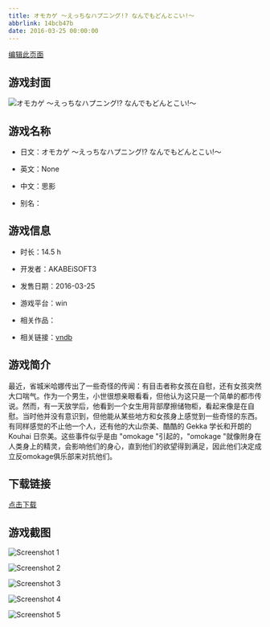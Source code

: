 ```yaml
---
title: オモカゲ ～えっちなハプニング!? なんでもどんとこい!～
abbrlink: 14bcb47b
date: 2016-03-25 00:00:00
---
```

[编辑此页面](https://github.com/ACG-3/ADV3-source/blob/main/source/_posts/%E3%82%AA%E3%83%A2%E3%82%AB%E3%82%B2%20%EF%BD%9E%E3%81%88%E3%81%A3%E3%81%A1%E3%81%AA%E3%83%8F%E3%83%97%E3%83%8B%E3%83%B3%E3%82%B0%21%20%E3%81%AA%E3%82%93%E3%81%A7%E3%82%82%E3%81%A9%E3%82%93%E3%81%A8%E3%81%93%E3%81%84%21%EF%BD%9E.md)

## 游戏封面

![オモカゲ ～えっちなハプニング!? なんでもどんとこい!～](https://pan.timero.xyz/d/onedrive/img_lib_001/%E3%82%AA%E3%83%A2%E3%82%AB%E3%82%B2%20%EF%BD%9E%E3%81%88%E3%81%A3%E3%81%A1%E3%81%AA%E3%83%8F%E3%83%97%E3%83%8B%E3%83%B3%E3%82%B0!%20%E3%81%AA%E3%82%93%E3%81%A7%E3%82%82%E3%81%A9%E3%82%93%E3%81%A8%E3%81%93%E3%81%84!%EF%BD%9E_cover.avif)


## 游戏名称

- 日文：オモカゲ ～えっちなハプニング!? なんでもどんとこい!～
- 英文：None
- 中文：思影

- 别名：


## 游戏信息

- 时长：14.5 h
- 开发者：AKABEiSOFT3
- 发售日期：2016-03-25
- 游戏平台：win
- 相关作品：

- 相关链接：[vndb](https://vndb.org/v18766)


## 游戏简介

最近，省城米哈娜传出了一些奇怪的传闻：有目击者称女孩在自慰，还有女孩突然大口喘气。作为一个男生，小世很想亲眼看看，但他认为这只是一个简单的都市传说。然而，有一天放学后，他看到一个女生用背部摩擦储物柜，看起来像是在自慰。当时他并没有意识到，但他能从某些地方和女孩身上感觉到一些奇怪的东西。有同样感觉的不止他一个人，还有他的大山奈美、酷酷的 Gekka 学长和开朗的 Kouhai 日奈美。这些事件似乎是由 "omokage "引起的，"omokage "就像附身在人类身上的精灵，会影响他们的身心，直到他们的欲望得到满足，因此他们决定成立反omokage俱乐部来对抗他们。




## 下载链接

[点击下载](https://pan.timero.xyz/onedrive/adv_lib_001/%E3%82%AA%E3%83%A2%E3%82%AB%E3%82%B2%20%EF%BD%9E%E3%81%88%E3%81%A3%E3%81%A1%E3%81%AA%E3%83%8F%E3%83%97%E3%83%8B%E3%83%B3%E3%82%B0%21%20%E3%81%AA%E3%82%93%E3%81%A7%E3%82%82%E3%81%A9%E3%82%93%E3%81%A8%E3%81%93%E3%81%84%21%EF%BD%9E)


## 游戏截图


![Screenshot 1](https://pan.timero.xyz/d/onedrive/img_lib_001/%E3%82%AA%E3%83%A2%E3%82%AB%E3%82%B2%20%EF%BD%9E%E3%81%88%E3%81%A3%E3%81%A1%E3%81%AA%E3%83%8F%E3%83%97%E3%83%8B%E3%83%B3%E3%82%B0!%20%E3%81%AA%E3%82%93%E3%81%A7%E3%82%82%E3%81%A9%E3%82%93%E3%81%A8%E3%81%93%E3%81%84!%EF%BD%9E_Screenshot_1.avif)

![Screenshot 2](https://pan.timero.xyz/d/onedrive/img_lib_001/%E3%82%AA%E3%83%A2%E3%82%AB%E3%82%B2%20%EF%BD%9E%E3%81%88%E3%81%A3%E3%81%A1%E3%81%AA%E3%83%8F%E3%83%97%E3%83%8B%E3%83%B3%E3%82%B0!%20%E3%81%AA%E3%82%93%E3%81%A7%E3%82%82%E3%81%A9%E3%82%93%E3%81%A8%E3%81%93%E3%81%84!%EF%BD%9E_Screenshot_2.avif)

![Screenshot 3](https://pan.timero.xyz/d/onedrive/img_lib_001/%E3%82%AA%E3%83%A2%E3%82%AB%E3%82%B2%20%EF%BD%9E%E3%81%88%E3%81%A3%E3%81%A1%E3%81%AA%E3%83%8F%E3%83%97%E3%83%8B%E3%83%B3%E3%82%B0!%20%E3%81%AA%E3%82%93%E3%81%A7%E3%82%82%E3%81%A9%E3%82%93%E3%81%A8%E3%81%93%E3%81%84!%EF%BD%9E_Screenshot_3.avif)

![Screenshot 4](https://pan.timero.xyz/d/onedrive/img_lib_001/%E3%82%AA%E3%83%A2%E3%82%AB%E3%82%B2%20%EF%BD%9E%E3%81%88%E3%81%A3%E3%81%A1%E3%81%AA%E3%83%8F%E3%83%97%E3%83%8B%E3%83%B3%E3%82%B0!%20%E3%81%AA%E3%82%93%E3%81%A7%E3%82%82%E3%81%A9%E3%82%93%E3%81%A8%E3%81%93%E3%81%84!%EF%BD%9E_Screenshot_4.avif)

![Screenshot 5](https://pan.timero.xyz/d/onedrive/img_lib_001/%E3%82%AA%E3%83%A2%E3%82%AB%E3%82%B2%20%EF%BD%9E%E3%81%88%E3%81%A3%E3%81%A1%E3%81%AA%E3%83%8F%E3%83%97%E3%83%8B%E3%83%B3%E3%82%B0!%20%E3%81%AA%E3%82%93%E3%81%A7%E3%82%82%E3%81%A9%E3%82%93%E3%81%A8%E3%81%93%E3%81%84!%EF%BD%9E_Screenshot_5.avif)

